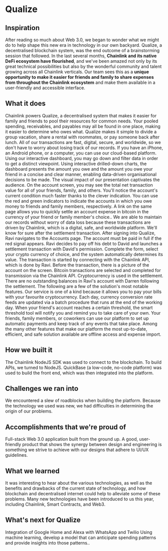 # Qualize

## Inspiration

After reading so much about Web 3.0, we began to wonder what we might do to help shape this new era in technology in our own backyard. Qualize, a decentralised blockchain system, was the end outcome of a brainstorming session that followed.
In the last several months, **Chainlink and its native DeFi ecosystem have flourished**, and we've been amazed not only by its great technical possibilities but also by the wonderful community and talent growing across all Chainlink verticals. Our team sees this as a **unique opportunity to make it easier for friends and family to share expenses from throughout the Chainlink ecosystem** and make them available in a user-friendly and accessible interface.


## What it does

Chainlink powers Qualize, a decentralised system that makes it easier for family and friends to pool their resources for common needs. Your pooled spending, receivables, and payables may all be found in one place, making it easier to determine who owes what. Qualize makes it simple to divide a group vacation, share a rental with roommates, or pay someone back after lunch. All of our transactions are fast, digital, secure, and worldwide, so we don't have to worry about losing track of our records. If you have an iPhone, an Android phone, or a computer, you can use our cloud-based platform.
Using our interactive dashboard, you may go down and filter data in order to get a distinct viewpoint. Using interactive drilled-down charts, the dashboard presents the amount you owe and the amount you owe your friend in a concise and clear manner, enabling data-driven organisational decisions to be made. The visual impact of our presentation captivates the audience.
On the account screen, you may see the total net transaction value for all of your friends, family, and others. You'll notice the account's current condition much faster thanks to the clever indication. You can use the red and green indicators to indicate the accounts in which you owe money to friends and family members, respectively. A link on the same page allows you to quickly settle an account expense in bitcoin in the currency of your friend or family member's choice.. We are able to maintain our records without worry of data loss because these transactions are driven by Chainlink, which is a digital, safe, and worldwide platform.
We'll know for sure after the settlement transaction. After signing into Qualize, Ravi navigates to the Accounts page. The account must be paid in full if the red signal appears. Ravi decides to pay off his debt to David and launches a settlement transaction with David's permission. Complete the form, select your crypto currency of choice, and the system automatically determines its value. The transaction is started by connecting with the Chainlink API, which is done by Ravi. Before the transaction, there is a picture of the account on the screen. Bitcoin transactions are selected and completed for transmission via the Chainlink API. Cryptocurrency is used in the settlement. There are no outstanding balances in Ravi's account with Darren following the settlement.
The following are a few of the solution's most notable features. Our service is one of a kind because it allows you to pay your bills with your favourite cryptocurrency. Each day, currency conversion rate feeds are updated via a batch procedure that runs at the end of the working day. When your friend's account reaches a certain threshold, the smart threshold tool will notify you and remind you to take care of your own. Your friends, family members, or coworkers can use our platform to set up automatic payments and keep track of any events that take place.
Among the many other features that make our platform the most up-to-date, efficient, and safe solution available are offline access and expense import.


## How we built it

The Chainlink NodeJS SDK was used to connect to the blockchain. To build APIs, we turned to NodeJS. QuickBase (a low-code, no-code platform) was used to build the front end, which was then integrated into the platform.

## Challenges we ran into

We encountered a slew of roadblocks when building the platform. Because the technology we used was new, we had difficulties in determining the origin of our problems.

## Accomplishments that we're proud of

Full-stack Web 3.0 application built from the ground up. A good, user-friendly product that shows the synergy between design and engineering is something we strive to achieve with our designs that adhere to UI/UX guidelines.

## What we learned

It was interesting to hear about the various technologies, as well as the benefits and drawbacks of the current state of technology, and how blockchain and decentralised internet could help to alleviate some of these problems. Many new technologies have been introduced to us this year, including Chainlink, Smart Contracts, and Web3.

## What's next for Qualize

Integration of Google Home and Alexa with WhatsApp and Twilio Using machine learning, develop a model that can anticipate spending patterns and provide insights into those patterns..
